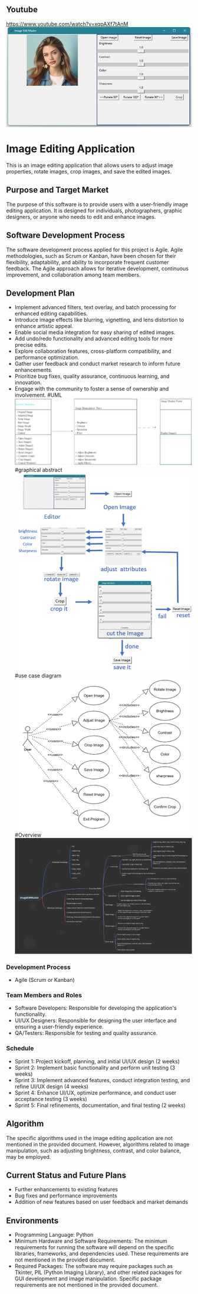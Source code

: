 
## Youtube
https://www.youtube.com/watch?v=xqpAXf7tAnM
![Project Logo](./HomePage.png)
# Image Editing Application

This is an image editing application that allows users to adjust image properties, rotate images, crop images, and save the edited images.

## Purpose and Target Market

The purpose of this software is to provide users with a user-friendly image editing application. It is designed for individuals, photographers, graphic designers, or anyone who needs to edit and enhance images.

## Software Development Process

The software development process applied for this project is Agile. Agile methodologies, such as Scrum or Kanban, have been chosen for their flexibility, adaptability, and ability to incorporate frequent customer feedback. The Agile approach allows for iterative development, continuous improvement, and collaboration among team members.

## Development Plan

- Implement advanced filters, text overlay, and batch processing for enhanced editing capabilities.
- Introduce image effects like blurring, vignetting, and lens distortion to enhance artistic appeal.
- Enable social media integration for easy sharing of edited images.
- Add undo/redo functionality and advanced editing tools for more precise edits.
- Explore collaboration features, cross-platform compatibility, and performance optimization.
- Gather user feedback and conduct market research to inform future enhancements.
- Prioritize bug fixes, quality assurance, continuous learning, and innovation.
- Engage with the community to foster a sense of ownership and involvement.
#UML
![Project Logo](./UML.png)
#graphical abstract
![Project Logo](./graphical_abstract.png)
#use case diagram
![Project Logo](./use_case_diagram.png)
#Overview
![Project Logo](./Overview.png)


### Development Process

- Agile (Scrum or Kanban)

### Team Members and Roles

- Software Developers: Responsible for developing the application's functionality.
- UI/UX Designers: Responsible for designing the user interface and ensuring a user-friendly experience.
- QA/Testers: Responsible for testing and quality assurance.

### Schedule

- Sprint 1: Project kickoff, planning, and initial UI/UX design (2 weeks)
- Sprint 2: Implement basic functionality and perform unit testing (3 weeks)
- Sprint 3: Implement advanced features, conduct integration testing, and refine UI/UX design (4 weeks)
- Sprint 4: Enhance UI/UX, optimize performance, and conduct user acceptance testing (3 weeks)
- Sprint 5: Final refinements, documentation, and final testing (2 weeks)

## Algorithm

The specific algorithms used in the image editing application are not mentioned in the provided document. However, algorithms related to image manipulation, such as adjusting brightness, contrast, and color balance, may be employed.

## Current Status and Future Plans

- Further enhancements to existing features
- Bug fixes and performance improvements
- Addition of new features based on user feedback and market demands

## Environments

- Programming Language: Python
- Minimum Hardware and Software Requirements: The minimum requirements for running the software will depend on the specific libraries, frameworks, and dependencies used. These requirements are not mentioned in the provided document.
- Required Packages: The software may require packages such as Tkinter, PIL (Python Imaging Library), and other related packages for GUI development and image manipulation. Specific package requirements are not mentioned in the provided document.

